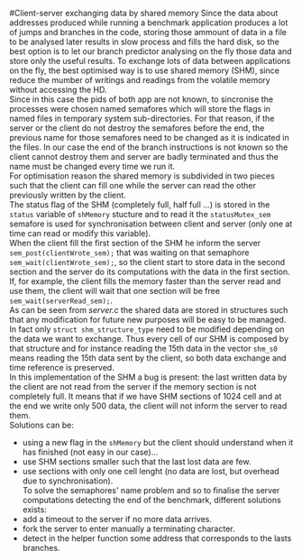 #Client-server exchanging data by shared memory
Since the data about addresses produced while running a benchmark application produces a lot of jumps and branches in the code, storing those ammount of data in a file to be analysed later results in slow process and fills the hard disk, so the best option is to let our branch predictor analysing on the fly those data and store only the useful results. To exchange lots of data between applications on the fly, the best optimised way is to use shared memory (SHM), since reduce the mumber of writings and readings from the volatile memory without accessing the HD.  
Since in this case the pids of both app are not known, to sincronise the processes were chosen named semafores which will store the flags in named files in temporary system sub-directories. For that reason, if the server or the client do not destroy the semafores before the end, the previous name for those semafores need to be changed as it is indicated in the files. In our case the end of the branch instructions is not known so the client cannot destroy them and server are badly terminated and thus the name must be changed every time we run it.  
For optimisation reason the shared memory is subdivided in two pieces such that the client can fill one while the server can read the other previously written by the client.  
The status flag of the SHM (completely full, half full ...) is stored in the `status` variable of `shMemory` stucture and to read it the `statusMutex_sem` semafore is used for synchronisation between client and server (only one at time can read or modify this variable).  
When the client fill the first section of the SHM he inform the server `sem_post(clientWrote_sem);` that was waiting on that semaphore `sem_wait(clientWrote_sem);`, so the client start to store data in the second section and the server do its computations with the data in the first section. If, for example, the client fills the memory faster than the server read and use them, the client will wait that one section will be free `sem_wait(serverRead_sem);`.  
As can be seen from *server.c* the shared data are stored in structures such that any modification for future new purposes will be easy to be managed. In fact only `struct shm_structure_type` need to be modified depending on the data we want to exchange. Thus every cell of our SHM is composed by that structure and for instance reading the 15th data in the vector `shm_s0` means reading the 15th data sent by the client, so both data exchange and time reference is preserved.  
In this implementation of the SHM a bug is present: the last written data by the client are not read from the server if the memory section is not completely full. It means that if we have SHM sections of 1024 cell and at the end we write only 500 data, the client will not inform the server to read them.  
Solutions can be:  
* using a new flag in the `shMemory` but the client should understand when it has finished (not easy in our case)...
* use SHM sections smaller such that the last lost data are few.
* use sections with only one cell lenght (no data are lost, but overhead due to synchronisation).  
To solve the semaphores' name problem and so to finalise the server computations detecting the end of the benchmark, different solutions exists:  
* add a timeout to the server if no more data arrives.
* fork the server to enter manually a terminating character.
* detect in the helper function some address that corresponds to the lasts branches.
